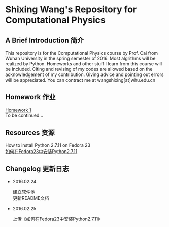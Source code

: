 # Shixing Wang's Repository for Computational Physics
## A Brief Introduction 简介
This repository is for the Computational Physics course by Prof. Cai from Wuhan University in the spring semester of 2016. Most algrithms will be realized by Python. Homeworks and other stuff I learn from this course will be included. Citing and revising of my codes are allowed based on the acknowledgement of my contribution. Giving advice and pointing out errors will be appreciated. You can contract me at wangshixing[at]whu.edu.cn
## Homework 作业
[Homework 1](https://github.com/ShixingWang/computationalphysics_N2013301020050/blob/master/Homework/Homework1) <br>
To be continued...
## Resources 资源
How to install Python 2.7.11 on Fedora 23 <br>
[如何在Fedora23中安装Python2.7.11](https://github.com/ShixingWang/computationalphysics_N2013301020050/blob/master/Resource/Fedora23.Python.2_7_11.md)
## Changelog 更新日志
- 2016.02.24   

  建立软件池<br>更新README文档

- 2016.02.25

  上传《如何在Fedora23中安装Python2.7.11》
